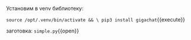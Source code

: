 Установим в venv библиотеку: 

`source /opt/.venv/bin/activate && \
    pip3 install gigachat`{{execute}}

заготовка:
`simple.py`{{open}}

